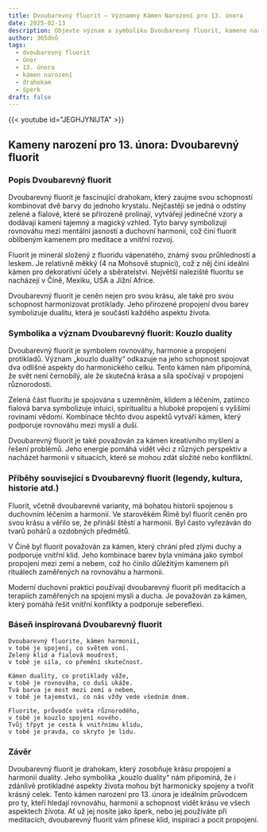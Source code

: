 ```yaml
---
title: Dvoubarevný fluorit – Významný Kámen Narození pro 13. února
date: 2025-02-13
description: Objevte význam a symboliku Dvoubarevný fluorit, kamene narození pro 13. února, který symbolizuje Kouzlo duality. Přečtěte si legendy a inspirující příběhy.
author: 365dnů
tags:
  - dvoubarevný fluorit
  - únor
  - 13. února
  - kámen narození
  - drahokam
  - šperk
draft: false
---
```


{{< youtube id="JEGHJYNlJTA" >}}

## Kameny narození pro 13. února: Dvoubarevný fluorit

### Popis Dvoubarevný fluorit

Dvoubarevný fluorit je fascinující drahokam, který zaujme svou schopností kombinovat dvě barvy do jednoho krystalu. Nejčastěji se jedná o odstíny zelené a fialové, které se přirozeně prolínají, vytvářejí jedinečné vzory a dodávají kameni tajemný a magický vzhled. Tyto barvy symbolizují rovnováhu mezi mentální jasností a duchovní harmonií, což činí fluorit oblíbeným kamenem pro meditace a vnitřní rozvoj.

Fluorit je minerál složený z fluoridu vápenatého, známý svou průhledností a leskem. Je relativně měkký (4 na Mohsově stupnici), což z něj činí ideální kámen pro dekorativní účely a sběratelství. Největší naleziště fluoritu se nacházejí v Číně, Mexiku, USA a Jižní Africe.

Dvoubarevný fluorit je ceněn nejen pro svou krásu, ale také pro svou schopnost harmonizovat protiklady. Jeho přirozené propojení dvou barev symbolizuje dualitu, která je součástí každého aspektu života.

### Symbolika a význam Dvoubarevný fluorit: Kouzlo duality

Dvoubarevný fluorit je symbolem rovnováhy, harmonie a propojení protikladů. Význam „kouzlo duality“ odkazuje na jeho schopnost spojovat dva odlišné aspekty do harmonického celku. Tento kámen nám připomíná, že svět není černobílý, ale že skutečná krása a síla spočívají v propojení různorodosti.

Zelená část fluoritu je spojována s uzemněním, klidem a léčením, zatímco fialová barva symbolizuje intuici, spiritualitu a hluboké propojení s vyššími rovinami vědomí. Kombinace těchto dvou aspektů vytváří kámen, který podporuje rovnováhu mezi myslí a duší.

Dvoubarevný fluorit je také považován za kámen kreativního myšlení a řešení problémů. Jeho energie pomáhá vidět věci z různých perspektiv a nacházet harmonii v situacích, které se mohou zdát složité nebo konfliktní.

### Příběhy související s Dvoubarevný fluorit (legendy, kultura, historie atd.)

Fluorit, včetně dvoubarevné varianty, má bohatou historii spojenou s duchovním léčením a harmonií. Ve starověkém Římě byl fluorit ceněn pro svou krásu a věřilo se, že přináší štěstí a harmonii. Byl často vyřezáván do tvarů pohárů a ozdobných předmětů.

V Číně byl fluorit považován za kámen, který chrání před zlými duchy a podporuje vnitřní klid. Jeho kombinace barev byla vnímána jako symbol propojení mezi zemí a nebem, což ho činilo důležitým kamenem při rituálech zaměřených na rovnováhu a harmonii.

Moderní duchovní praktici používají dvoubarevný fluorit při meditacích a terapiích zaměřených na spojení mysli a ducha. Je považován za kámen, který pomáhá řešit vnitřní konflikty a podporuje sebereflexi.

### Báseň inspirovaná Dvoubarevný fluorit

```
Dvoubarevný fluorite, kámen harmonií,  
v tobě je spojení, co světem voní.  
Zelený klid a fialová moudrost,  
v tobě je síla, co přemění skutečnost.  

Kámen duality, co protiklady váže,  
v tobě je rovnováha, co duši ukáže.  
Tvá barva je most mezi zemí a nebem,  
v tobě je tajemství, co nás vždy vede všedním dnem.  

Fluorite, průvodče světa různorodého,  
v tobě je kouzlo spojení nového.  
Tvůj třpyt je cesta k vnitřnímu klidu,  
v tobě je pravda, co skryto je lidu.  
```

### Závěr

Dvoubarevný fluorit je drahokam, který zosobňuje krásu propojení a harmonii duality. Jeho symbolika „kouzlo duality“ nám připomíná, že i zdánlivě protikladné aspekty života mohou být harmonicky spojeny a tvořit krásný celek. Tento kámen narození pro 13. února je ideálním průvodcem pro ty, kteří hledají rovnováhu, harmonii a schopnost vidět krásu ve všech aspektech života. Ať už jej nosíte jako šperk, nebo jej používáte při meditacích, dvoubarevný fluorit vám přinese klid, inspiraci a pocit propojení.